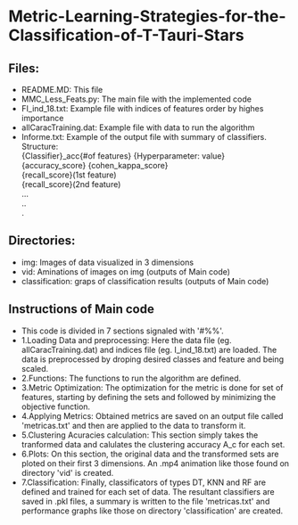 # Metric-Learning-Strategies-for-the-Classification-of-T-Tauri-Stars
## Files:  
-   README.MD: This file
-   MMC_Less_Feats.py: The main file with the implemented code
-   FI_ind_18.txt: Example file with indices of features order by highes importance
-   allCaracTraining.dat: Example file with data to run the algorithm
-   Informe.txt: Example of the output file with summary of classifiers.
    Structure:  
    {Classifier}_acc{#of features}    {Hyperparameter: value}    {accuracy_score} {cohen_kappa_score}    
    {recall_score}(1st feature)  
    {recall_score}(2nd feature)  
    ...  
    ..  
    .
## Directories:
-   img: Images of data visualized in 3 dimensions
-   vid: Aminations of images on img (outputs of Main code)
-   classification: graps of classification results (outputs of Main code)

## Instructions of Main code
-   This code is divided in 7 sections signaled with '#%%'.
-   1.Loading Data and preprocessing:
    Here the data file (eg. allCaracTraining.dat) and indices file (eg. I_ind_18.txt) are loaded. The data is preprocessed by droping desired classes and feature and being scaled.
-   2.Functions:
    The functions to run the algorithm are defined.
-   3.Metric Optimization:
    The optimization for the metric is done for set of features, starting by defining the sets and followed by minimizing the objective function.
-   4.Applying Metrics:
    Obtained metrics are saved on an output file called 'metricas.txt' and then are applied to the data to transform it.
-   5.Clustering Acuracies calculation:
    This section simply takes the tranformed data and calulates the clustering accuracy A_c for each set.
-   6.Plots:
    On this section, the original data and the transformed sets are ploted on their first 3 dimensions. An .mp4 animation like those found on directory 'vid' is created.
-   7.Classification:
    Finally, classificators of types DT, KNN and RF are defined and trained for each set of data. The resultant classifiers are saved in .pkl files, a summary is written  to the file 'metricas.txt' and performance graphs like those on directory 'classification' are created.

